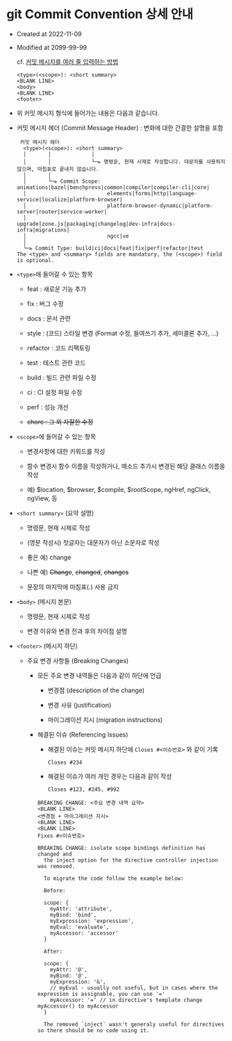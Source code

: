 # git Commit Convention 상세 안내

- Created at 2022-11-09
- Modified at 2099-99-99

  cf. [커밋 메시지를 여러 줄 입력하는 방법](https://ucong-9796.tistory.com/321)

  ```
  <type>(<scope>): <short summary>
  <BLANK LINE>
  <body>
  <BLANK LINE>
  <footer>
  ```

- 위 커밋 메시지 형식에 들어가는 내용은 다음과 같습니다.

- 커밋 메시지 헤더 (Commit Message Header) : 변화에 대한 간결한 설명을 포함

  ```
   커밋 메시지 헤더
    <type>(<scope>): <short summary>
    │       │             │
    │       │             └─⫸ 명령문, 현재 시제로 작성합니다. 대문자를 사용하지 않으며, 마침표로 끝내지 않습니다.
    │       │
    │       └─⫸ Commit Scope: animations|bazel|benchpress|common|compiler|compiler-cli|core|
    │                          elements|forms|http|language-service|localize|platform-browser|
    │                          platform-browser-dynamic|platform-server|router|service-worker|
    │                          upgrade|zone.js|packaging|changelog|dev-infra|docs-infra|migrations|
    │                          ngcc|ve
    │
    └─⫸ Commit Type: build|ci|docs|feat|fix|perf|refactor|test
  The <type> and <summary> fields are mandatory, the (<scope>) field is optional.
  ```

- `<type>`에 들어갈 수 있는 항목

  - feat : 새로운 기능 추가

  - fix : 버그 수정

  - docs : 문서 관련

  - style : (코드) 스타일 변경 (Format 수정, 들여쓰기 추가, 세미콜론 추가, …)

  - refactor : 코드 리팩토링

  - test : 테스트 관련 코드

  - build : 빌드 관련 파일 수정

  - ci : CI 설정 파일 수정

  - perf : 성능 개선

  - ~~chore : 그 외 자잘한 수정~~

- `<scope>`에 들어갈 수 있는 항목

  - 변경사항에 대한 키워드를 작성

  - 함수 변경시 함수 이름을 작성하거나, 메소드 추가시 변경된 해당 클래스 이름을 작성

  - 예) $location, $browser, $compile, $rootScope, ngHref, ngClick, ngView, 등

- `<short summary>` (요약 설명)

  - 명령문, 현재 시제로 작성

  - (영문 작성시) 첫글자는 대문자가 아닌 소문자로 작성

  - 좋은 예) change

  - 나쁜 예) ~~Change~~, ~~changed~~, ~~changes~~

  - 문장의 마지막에 마침표(.) 사용 금지

- `<body>` (메시지 본문)

  - 명령문, 현재 시제로 작성

  - 변경 이유와 변경 전과 후의 차이점 설명

- `<footer>` (메시지 하단)

  - 주요 변경 사항들 (Breaking Changes)

    - 모든 주요 변경 내역들은 다음과 같이 하단에 언급

      - 변경점 (description of the change)

      - 변경 사유 (justification)

      - 마이그레이션 지시 (migration instructions)

    - 해결된 이슈 (Referencing Issues)

      - 해결된 이슈는 커밋 메시지 하단에 `Closes #<이슈번호>` 와 같이 기록

        ```
        Closes #234
        ```

      - 해결된 이슈가 여러 개인 경우는 다음과 같이 작성

        ```
        Closes #123, #245, #992
        ```

      ```
      BREAKING CHANGE: <주요 변경 내역 요약>
      <BLANK LINE>
      <변경점 + 마이그레이션 지시>
      <BLANK LINE>
      <BLANK LINE>
      Fixes #<이슈번호>
      ```

      ```
      BREAKING CHANGE: isolate scope bindings definition has changed and
        the inject option for the directive controller injection was removed.

        To migrate the code follow the example below:

        Before:

        scope: {
          myAttr: 'attribute',
          myBind: 'bind',
          myExpression: 'expression',
          myEval: 'evaluate',
          myAccessor: 'accessor'
        }

        After:

        scope: {
          myAttr: '@',
          myBind: '@',
          myExpression: '&',
          // myEval - usually not useful, but in cases where the expression is assignable, you can use '='
          myAccessor: '=' // in directive's template change myAccessor() to myAccessor
        }

        The removed `inject` wasn't generaly useful for directives so there should be no code using it.
      ```
